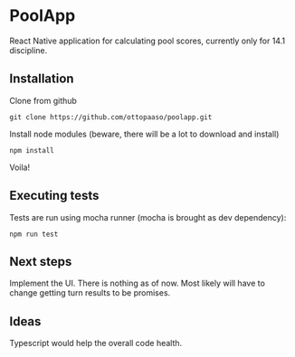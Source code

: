 # PoolApp
React Native application for calculating pool scores, currently only for 14.1 discipline.

## Installation
Clone from github

```
git clone https://github.com/ottopaaso/poolapp.git
```

Install node modules (beware, there will be a lot to download and install)

```
npm install
```

Voila!

## Executing tests
Tests are run using mocha runner (mocha is brought as dev dependency):

```
npm run test
```

## Next steps

Implement the UI. There is nothing as of now.
Most likely will have to change getting turn results to be promises.

## Ideas

Typescript would help the overall code health.

